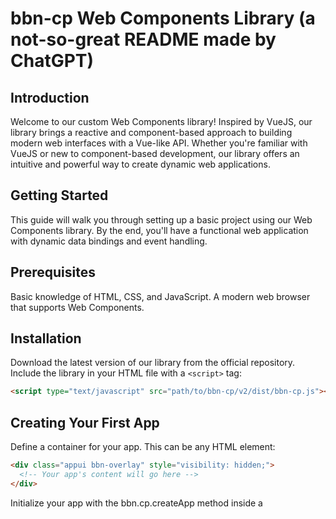 # bbn-cp Web Components Library (a not-so-great README made by ChatGPT)

## Introduction

Welcome to our custom Web Components library! Inspired by VueJS, our library brings a reactive and component-based approach to building modern web interfaces with a Vue-like API. Whether you're familiar with VueJS or new to component-based development, our library offers an intuitive and powerful way to create dynamic web applications.

## Getting Started

This guide will walk you through setting up a basic project using our Web Components library. By the end, you'll have a functional web application with dynamic data bindings and event handling.

## Prerequisites

Basic knowledge of HTML, CSS, and JavaScript.
A modern web browser that supports Web Components.

## Installation

Download the latest version of our library from the official repository.
Include the library in your HTML file with a `<script>` tag:

```html
<script type="text/javascript" src="path/to/bbn-cp/v2/dist/bbn-cp.js"></script>
```

## Creating Your First App

Define a container for your app. This can be any HTML element:

```html
<div class="appui bbn-overlay" style="visibility: hidden;">
  <!-- Your app's content will go here -->
</div>
```

Initialize your app with the bbn.cp.createApp method inside a <script> tag. This method takes two arguments: a selector for your app's container and an options object defining your app's data, methods, and lifecycle hooks:

```html
<script>
document.addEventListener('DOMContentLoaded', () => {
  const app = bbn.cp.createApp('.appui', {
    data() {
      return {
        // Your app's initial state
        lst: [1, 2, 3],
        myData: {
          name: 'Ettore',
          color: 'blue',
          number: 3,
          radio: 'dunno',
          choice: 2,
          ok: 0
        }
      };
    },
    methods: {
      // Define methods to handle user actions and events
    },
    mounted() {
      // Lifecycle hook that runs after the app is mounted to the DOM
    },
    watch: {
      // Watchers for reactive data changes
    }
  });
})
</script>
```

Inside your app's container, use custom elements (e.g., <bbn-input>, <bbn-dropdown>) to create an interactive UI. Bind data to these elements with the v-model directive and use {{}} syntax for text interpolation:

```html
<h1>
  Name: {{myData.name}}<br>
  Color: {{myData.color}}
</h1>
<bbn-form>
  <bbn-input v-model="myData.name"></bbn-input>
  <bbn-dropdown :source="lst" v-model="myData.choice"></bbn-dropdown>
  <!-- Add more components as needed -->
</bbn-form>
```

## Running Your App

Open your HTML file in a web browser. You should see your app running, complete with reactive data bindings and interactive components.

## Conclusion

Congratulations! You've just created a simple web application using our Web Components library with a Vue-like API. Explore the documentation to learn more about available components, directives, and features to build more complex and dynamic applications. Happy coding!